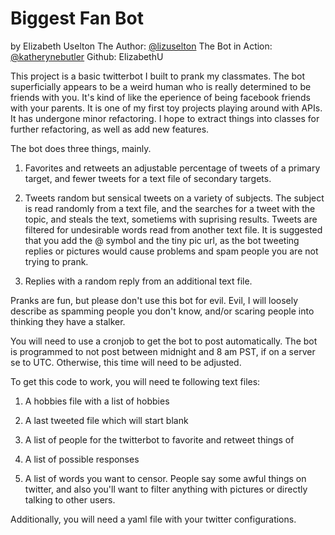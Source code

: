 Biggest Fan Bot
===============
by Elizabeth Uselton
The Author: [@lizuselton](https://twitter.com/lizuselton)
The Bot in Action: [@katherynebutler](https://twitter.com/katherynebutler)
Github: ElizabethU

This project is a basic twitterbot I built to prank my classmates. The bot superficially appears to be a weird human who is really determined to be friends with you. It's kind of like the eperience of being facebook friends with your parents. It is one of my first toy projects playing around with APIs. It has undergone minor refactoring. I hope to extract things into classes for further refactoring, as well as add new features.

The bot does three things, mainly.

1. Favorites and retweets an adjustable percentage of tweets of a primary target, and fewer tweets for a text file of secondary targets.

2. Tweets random but sensical tweets on a variety of subjects. The subject is read randomly from a text file, and the searches for a tweet with the topic, and steals the text, sometiems with suprising results. Tweets are filtered for undesirable words read from another text file. It is suggested that you add the @ symbol and the tiny pic url, as the bot tweeting replies or pictures would cause problems and spam people you are not trying to prank.

3. Replies with a random reply from an additional text file.

Pranks are fun, but please don't use this bot for evil. Evil, I will loosely describe as spamming people you don't know, and/or scaring people into thinking they have a stalker.

You will need to use a cronjob to get the bot to post automatically. The bot is programmed to not post between midnight and 8 am PST, if on a server se to UTC. Otherwise, this time will need to be adjusted.

To get this code to work, you will need te following text files:

1. A hobbies file with a list of hobbies

2. A last tweeted file which will start blank

3. A list of people for the twitterbot to favorite and retweet things of

4. A list of possible responses

5. A list of words you want to censor. People say some awful things on twitter, and also you'll want to filter anything with pictures or directly talking to other users.

Additionally, you will need a yaml file with your twitter configurations.